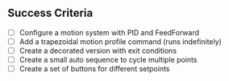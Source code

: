 ## Success Criteria
- [ ] Configure a motion system with PID and FeedForward
- [ ] Add a trapezoidal motion profile command (runs indefinitely)
- [ ] Create a decorated version with exit conditions
- [ ] Create a small auto sequence to cycle multiple points
- [ ] Create a set of buttons for different setpoints